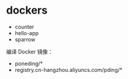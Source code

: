 # dockers

- counter
- hello-app
- sparrow

编译 Docker 镜像：

- poneding/*
- registry.cn-hangzhou.aliyuncs.com/pding/*
